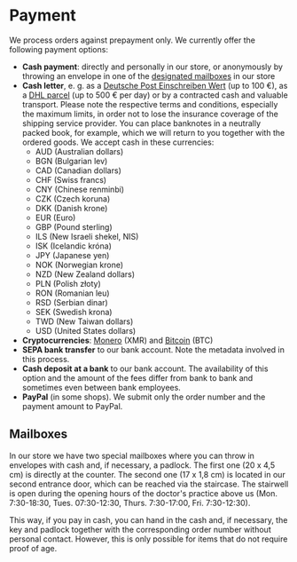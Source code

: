 # Payment

We process orders against prepayment only. We currently offer the following payment options:

* **Cash payment**: directly and personally in our store, or anonymously by throwing an envelope in one of the [designated mailboxes](#briefkaesten) in our store
* **Cash letter**, e. g. as a [Deutsche Post Einschreiben Wert](https://www.deutschepost.de/de/e/einschreiben/kuendigung-abo-themen/geld-verschicken.html) (up to 100 €), as a [DHL parcel](https://www.dhl.de/content/dam/images/pdf/dhl-wertgegenstaende-de.pdf) (up to 500 € per day) or by a contracted cash and valuable transport. Please note the respective terms and conditions, especially the maximum limits, in order not to lose the insurance coverage of the shipping service provider. You can place banknotes in a neutrally packed book, for example, which we will return to you together with the ordered goods. We accept cash in these currencies: <!-- copied from dys2p.com/2023-04-08-foreign-currency-cash, plus Euro -->
  * AUD (Australian dollars)
  * BGN (Bulgarian lev)
  * CAD (Canadian dollars)
  * CHF (Swiss francs)
  * CNY (Chinese renminbi)
  * CZK (Czech koruna)
  * DKK (Danish krone)
  * EUR (Euro)
  * GBP (Pound sterling)
  * ILS (New Israeli shekel, NIS)
  * ISK (Icelandic króna)
  * JPY (Japanese yen)
  * NOK (Norwegian krone)
  * NZD (New Zealand dollars)
  * PLN (Polish złoty)
  * RON (Romanian leu)
  * RSD (Serbian dinar)
  * SEK (Swedish krona)
  * TWD (New Taiwan dollars)
  * USD (United States dollars)
* **Cryptocurrencies**: [Monero](https://www.getmonero.org/) (XMR) and [Bitcoin](https://bitcoin.org/) (BTC)
* **SEPA bank transfer** to our bank account. Note the metadata involved in this process.
* **Cash deposit at a bank** to our bank account. The availability of this option and the amount of the fees differ from bank to bank and sometimes even between bank employees.
* **PayPal** (in some shops). We submit only the order number and the payment amount to PayPal.

<h2 id="briefkaesten">Mailboxes</h2>

In our store we have two special mailboxes where you can throw in envelopes with cash and, if necessary, a padlock. The first one (20 x 4,5 cm) is directly at the counter. The second one (17 x 1,8 cm) is located in our second entrance door, which can be reached via the staircase. The stairwell is open during the opening hours of the doctor's practice above us (Mon. 7:30-18:30, Tues. 07:30-12:30, Thurs. 7:30-17:00, Fri. 7:30-12:30).

This way, if you pay in cash, you can hand in the cash and, if necessary, the key and padlock together with the corresponding order number without personal contact. However, this is only possible for items that do not require proof of age.

